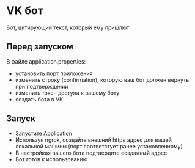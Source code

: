 # VK бот
Бот, цитирующий текст, который ему пришлют
## Перед запуском
В файле application.properties:
- установить порт приложения
- изменить строку (confirmation), которую ваш бот должен вернуть при подтверждении
- изменить токен доступа к вашему боту
- создать бота в VK

## Запуск
- Запустите Application
- Используя ngrok, создайте внешний https адрес для вашей локальной машины (порт соответстует ранее установленному)
- В настройках вашего бота подтвердите созданный адрес
- Бот готов к использованию
